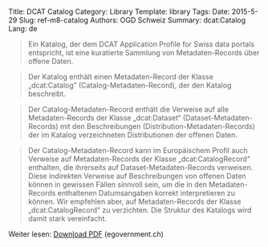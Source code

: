 Title: DCAT Catalog
Category: Library
Template: library
Tags:
Date: 2015-5-29
Slug: ref-m8-catalog
Authors: OGD Schweiz
Summary: dcat:Catalog
Lang: de

> Ein Katalog, der dem DCAT Application Profile for Swiss data portals entspricht, ist eine kuratierte Sammlung von Metadaten-Records über offene Daten.

> Der Katalog enthält einen Metadaten-Record der Klasse „dcat:Catalog“ (Catalog-Metadaten-Record), der den Katalog beschreibt.

> Der Catalog-Metadaten-Record enthält die Verweise auf alle Metadaten-Records der Klasse „dcat:Dataset“ (Dataset-Metadaten-Records) mit den Beschreibungen (Distribution-Metadaten-Records) der im Katalog verzeichneten Distributionen der offenen Daten.

> Der Catalog-Metadaten-Record kann im Europäischem Profil auch Verweise auf Metadaten-Records der Klasse „dcat:CatalogRecord“ enthalten, die ihrerseits auf Dataset-Metadaten-Records verweisen. Diese indirekten Verweise auf Beschreibungen von offenen Daten können in gewissen Fällen sinnvoll sein, um die in den Metadaten-Records enthaltenen Datumsangaben korrekt interpretieren zu können. Wir empfehlen aber, auf Metadaten-Records der Klasse „dcat:CatalogRecord“ zu verzichten. Die Struktur des Katalogs wird damit stark vereinfacht.

Weiter lesen: [Download PDF](http://www.egovernment.ch/umsetzung/00881/00883/01112/index.html?lang=de&download=NHzLpZeg7t,lnp6I0NTU042l2Z6ln1acy4Zn4Z2qZpnO2Yuq2Z6gpJCDdnt2fGym162epYbg2c_JjKbNoKSn6A--) (egovernment.ch)
